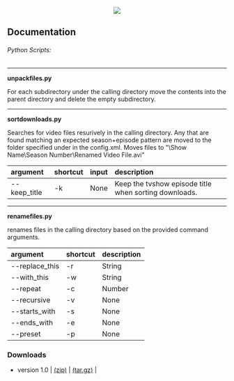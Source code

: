 <p align="center"><img src="http://i.imgur.com/mqWvEv1.png" style="border: 0px;"></p>

## Documentation

###### Python Scripts:

---

**unpackfiles.py**

For each subdirectory under the calling directory move the contents into the parent directory and delete the empty subdirectory.

---

**sortdownloads.py**

Searches for video files resurively in the calling directory. Any that are found matching an expected season+episode pattern are moved to the folder specified under <sortdownloads> in the config.xml. Moves files to "<sortdownloads>\Show Name\Season Number\Renamed Video File.avi" 

| argument | shortcut | input | description |
|:---------|:---------|:------|:------------|
| --keep_title  | -k  | None | Keep the tvshow episode title when sorting downloads. |

---

**renamefiles.py**

renames files in the calling directory based on the provided command arguments.

| argument | shortcut | description |
|:---------|:---------|:------------|
| --replace_this | -r | String | Replace this string. |
| --with_this | -w | String | With this string. | 
| --repeat | -c | Number | Repeat the operation this many times.|
| --recursive | -v | None | Replace filenames in root directory and all subfolders. |
| --starts_with | -s | None | Replace first instance if the filename starts with [--replace_this/-r] string. |
| --ends_with | -e | None | Replace last instance if the filename ends with [--replace_this/-r] string. |
| --preset | -p | None | Run the preset formatting for files. Must be the first given argument. |

### Downloads
 - version 1.0 | [(zip)](https://github.com/admiraltoad/ScotchPy/archive/1.0.zip) | [(tar.gz)](https://github.com/admiraltoad/ScotchPy/archive/1.0.tar.gz) |
